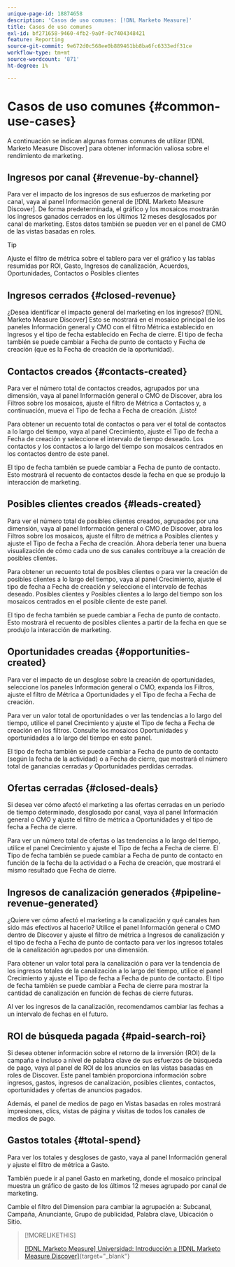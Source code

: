 ```yaml
---
unique-page-id: 18874658
description: 'Casos de uso comunes: [!DNL Marketo Measure]'
title: Casos de uso comunes
exl-id: bf271658-9460-4fb2-9a0f-0c7404348421
feature: Reporting
source-git-commit: 9e672d0c568ee0b889461bb8ba6fc6333edf31ce
workflow-type: tm+mt
source-wordcount: '871'
ht-degree: 1%

---
```


# Casos de uso comunes {#common-use-cases}

A continuación se indican algunas formas comunes de utilizar [!DNL Marketo Measure Discover] para obtener información valiosa sobre el rendimiento de marketing.

## Ingresos por canal {#revenue-by-channel}

Para ver el impacto de los ingresos de sus esfuerzos de marketing por canal, vaya al panel Información general de [!DNL Marketo Measure Discover]. De forma predeterminada, el gráfico y los mosaicos mostrarán los ingresos ganados cerrados en los últimos 12 meses desglosados por canal de marketing. Estos datos también se pueden ver en el panel de CMO de las vistas basadas en roles.

>[!TIP]
>
>Ajuste el filtro de métrica sobre el tablero para ver el gráfico y las tablas resumidas por ROI, Gasto, Ingresos de canalización, Acuerdos, Oportunidades, Contactos o Posibles clientes

## Ingresos cerrados {#closed-revenue}

¿Desea identificar el impacto general del marketing en los ingresos? [!DNL Marketo Measure Discover] Esto se mostrará en el mosaico principal de los paneles Información general y CMO con el filtro Métrica establecido en Ingresos y el tipo de fecha establecido en Fecha de cierre. El tipo de fecha también se puede cambiar a Fecha de punto de contacto y Fecha de creación (que es la Fecha de creación de la oportunidad).

## Contactos creados {#contacts-created}

Para ver el número total de contactos creados, agrupados por una dimensión, vaya al panel Información general o CMO de Discover, abra los Filtros sobre los mosaicos, ajuste el filtro de Métrica a Contactos y, a continuación, mueva el Tipo de fecha a Fecha de creación. ¡Listo!

Para obtener un recuento total de contactos o para ver el total de contactos a lo largo del tiempo, vaya al panel Crecimiento, ajuste el Tipo de fecha a Fecha de creación y seleccione el intervalo de tiempo deseado. Los contactos y los contactos a lo largo del tiempo son mosaicos centrados en los contactos dentro de este panel.

El tipo de fecha también se puede cambiar a Fecha de punto de contacto. Esto mostrará el recuento de contactos desde la fecha en que se produjo la interacción de marketing.

## Posibles clientes creados {#leads-created}

Para ver el número total de posibles clientes creados, agrupados por una dimensión, vaya al panel Información general o CMO de Discover, abra los Filtros sobre los mosaicos, ajuste el filtro de métrica a Posibles clientes y ajuste el Tipo de fecha a Fecha de creación. Ahora debería tener una buena visualización de cómo cada uno de sus canales contribuye a la creación de posibles clientes.

Para obtener un recuento total de posibles clientes o para ver la creación de posibles clientes a lo largo del tiempo, vaya al panel Crecimiento, ajuste el tipo de fecha a Fecha de creación y seleccione el intervalo de fechas deseado. Posibles clientes y Posibles clientes a lo largo del tiempo son los mosaicos centrados en el posible cliente de este panel.

El tipo de fecha también se puede cambiar a Fecha de punto de contacto. Esto mostrará el recuento de posibles clientes a partir de la fecha en que se produjo la interacción de marketing.

## Oportunidades creadas {#opportunities-created}

Para ver el impacto de un desglose sobre la creación de oportunidades, seleccione los paneles Información general o CMO, expanda los Filtros, ajuste el filtro de Métrica a Oportunidades y el Tipo de fecha a Fecha de creación.

Para ver un valor total de oportunidades o ver las tendencias a lo largo del tiempo, utilice el panel Crecimiento y ajuste el Tipo de fecha a Fecha de creación en los filtros. Consulte los mosaicos Oportunidades y oportunidades a lo largo del tiempo en este panel.

El tipo de fecha también se puede cambiar a Fecha de punto de contacto (según la fecha de la actividad) o a Fecha de cierre, que mostrará el número total de ganancias cerradas _y_ Oportunidades perdidas cerradas.

## Ofertas cerradas {#closed-deals}

Si desea ver cómo afectó el marketing a las ofertas cerradas en un período de tiempo determinado, desglosado por canal, vaya al panel Información general o CMO y ajuste el filtro de métrica a Oportunidades y el tipo de fecha a Fecha de cierre.

Para ver un número total de ofertas o las tendencias a lo largo del tiempo, utilice el panel Crecimiento y ajuste el Tipo de fecha a Fecha de cierre. El Tipo de fecha también se puede cambiar a Fecha de punto de contacto en función de la fecha de la actividad o a Fecha de creación, que mostrará el mismo resultado que Fecha de cierre.

## Ingresos de canalización generados {#pipeline-revenue-generated}

¿Quiere ver cómo afectó el marketing a la canalización y qué canales han sido más efectivos al hacerlo? Utilice el panel Información general o CMO dentro de Discover y ajuste el filtro de métrica a Ingresos de canalización y el tipo de fecha a Fecha de punto de contacto para ver los ingresos totales de la canalización agrupados por una dimensión.

Para obtener un valor total para la canalización o para ver la tendencia de los ingresos totales de la canalización a lo largo del tiempo, utilice el panel Crecimiento y ajuste el Tipo de fecha a Fecha de punto de contacto. El tipo de fecha también se puede cambiar a Fecha de cierre para mostrar la cantidad de canalización en función de fechas de cierre futuras.

Al ver los ingresos de la canalización, recomendamos cambiar las fechas a un intervalo de fechas en el futuro.

## ROI de búsqueda pagada {#paid-search-roi}

Si desea obtener información sobre el retorno de la inversión (ROI) de la campaña e incluso a nivel de palabra clave de sus esfuerzos de búsqueda de pago, vaya al panel de ROI de los anuncios en las vistas basadas en roles de Discover. Este panel también proporciona información sobre ingresos, gastos, ingresos de canalización, posibles clientes, contactos, oportunidades y ofertas de anuncios pagados.

Además, el panel de medios de pago en Vistas basadas en roles mostrará impresiones, clics, vistas de página y visitas de todos los canales de medios de pago.

## Gastos totales {#total-spend}

Para ver los totales y desgloses de gasto, vaya al panel Información general y ajuste el filtro de métrica a Gasto.

También puede ir al panel Gasto en marketing, donde el mosaico principal muestra un gráfico de gasto de los últimos 12 meses agrupado por canal de marketing.

Cambie el filtro del Dimension para cambiar la agrupación a: Subcanal, Campaña, Anunciante, Grupo de publicidad, Palabra clave, Ubicación o Sitio.

>[!MORELIKETHIS]
>
>[[!DNL Marketo Measure] Universidad: Introducción a [!DNL Marketo Measure Discover]](https://universityonline.marketo.com/courses/bizible-discover/#/page/5c645586a7863a73ad3b23e6){target="_blank"}

